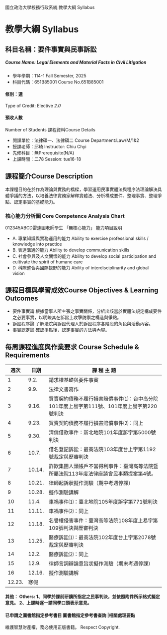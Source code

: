 國立政治大學校務行政系統 教學大綱 Syllabus
# 教學大綱 Syllabus
##  科目名稱：要件事實與民事訴訟
#####  Course Name: Legal Elements and Material Facts in Civil Litigation
  * 學年學期：114-1 Fall Semester, 2025 
  * 科目代碼：651B85001 Course No.651B85001
#### 修別：選
Type of Credit: Elective 
_2.0_
#### 預收人數
Number of Students
課程資料Course Details
  * 開課單位：法律碩一、法律碩二 Course Department:Law/M/1&2 
  * 授課老師：邱琦 Instructor: Chiu Chyi 
  * 先修科目：無Prerequisite(N/A)
  * 上課時間：二78 Session: tue16-18
##  課程簡介Course Description
本課程目的在於作為理論與實務的橋樑，學習運用民事實體法與程序法理論解決具體爭議的方法，以培養法律實務家解釋實體法、分析構成要件、整理事實、整理爭點、認定事實的基礎能力。
###  核心能力分析圖 Core Competence Analysis Chart
012345ABCD雷達圖老師學生
「無核心能力」 
能力項目說明
  * A. 專業知識與實務運用的能力 Ability to exercise professional skills / knowledge into practice
  * B. 表達溝通的能力 Ability to develop communication skills
  * C. 社會參與及人文關懷的能力 Ability to develop social participation and cultivate the spirit of humane care
  * D. 科際整合與國際視野的能力 Ability of interdisciplinarity and global vision
##  課程目標與學習成效Course Objectives & Learning Outcomes 
  * 要件事實論
根據當事人所主張之事實關係，分析出該當於實體法規定構成要件之必要事實，以明瞭其在訴訟上攻擊防禦之構造與爭點。
  * 訴訟程序論
了解法院與訴訟代理人於訴訟程序各階段的角色與活動內容。
  * 事實認定論
確認爭點後，認定事實的方法與內容。
##  每周課程進度與作業要求 Course Schedule & Requirements
週次 |  日期 |  課 程 主 題  
---|---|---  
1 |  9.2. |  請求權基礎與要件事實  
2 |  9.9. |  法律文書寫作  
3 |  9.16. |  買賣契約債務不履行損害賠償事件⑴：台中高分院101年度上易字第111號、101年度上易字第220號判決  
4 |  9.23. |  買賣契約債務不履行損害賠償事件⑵：同上  
5 |  9.30. |  清償借款事件：新北地院101年度訴字第5000號判決  
6 |  10.7. |  借名登記訴訟：最高法院103年度台上字第1192號裁定與歷審判決  
7 |  10.14. |  詐欺集團人頭帳戶不當得利事件：臺灣高等法院暨所屬法院113年度法律座談會民事類提案第4號。  
8 |  10.21. |  律師起訴狀擬作測驗（期中考週停課）  
9 |  10.28. |  擬作測驗講解  
10 |  11.4. |  車禍事件⑴：臺北地院105年度訴字第771號判決  
11 |  11.11. |  車禍事件⑵：同上  
12 |  11.18. |  名譽權侵害事件：臺灣高等法院108年度上易字第109號判決與歷審判決  
13 |  11.25. |  醫療訴訟⑴：最高法院102年度台上字第2078號裁定與歷審判決  
14 |  12.2. |  醫療訴訟⑵：同上  
15 |  12.9. |  律師言詞辯論意旨狀擬作測驗（期末考週停課）  
16 |  12.16. |  擬作測驗講解  
|  12.23. |  寒假  
####  其他： Others: 1、同學於課前研讀所指定之民事判決，並依照附件所示格式擬定意見。 2、上課時逐一請同學口頭表示意見。 
####  已申請之圖書館指定參考書目  圖書館指定參考書查詢 |相關處理要點
維護智慧財產權，務必使用正版書籍。 Respect Copyright.